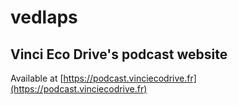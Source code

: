 # vedlaps

## Vinci Eco Drive's podcast website

Available at [https://podcast.vinciecodrive.fr](https://podcast.vinciecodrive.fr)
